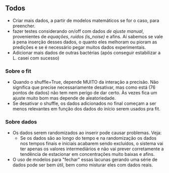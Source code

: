 ## Todos
- Criar mais dados, a partir de modelos matemáticos se for o caso, para preencher.
- fazer testes considerando on/off com dados *de ajuste manual*, provenientes de *equações*, *ruídos (is_noise)* e afins. Aí sabemos se vale à pena inserção desses dados, o quanto eles melhoram ou pioram as predições e se é necessário pegar muitos dados experimentais.
- Adicionar mais dados de outras bactérias (após conseguir estabilizar a L. casei com sucesso)

### Sobre o fit
- Quando o shuffle=True, depende MUITO da interação a precisão. Não significa que precise necessariamente desativar, mas como está (76 pontos de dados) não tem nem perigo de dar certo. Às vezes fica um ajuste muito bom mas depende de aleatoriedade.
- Se desativar o shuffle, os dados adicionados no final começam a ser menos relevantes em função dos dados do início serem usados pra fit.


### Sobre dados
- Os dados serem randomizados ao inserir pode causar problemas. Veja:
    * Se os dados são ao longo do tempo e na randomização os dados nos tempos finais e iniciais acabarem sendo excluídos, o sistema vai ter apenas os valores intermediários e não vai prever
    corretamente a tendência de estacionar em concentrações muito baixas e afins.
- O uso de modelos para "fechar" essas lacunas gerando uma série de dados pode ser bem útil, bem como misturar eles com dados reais.